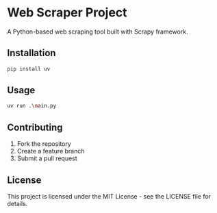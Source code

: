 # Web Scraper Project

A Python-based web scraping tool built with Scrapy framework.

## Installation

```bash
pip install uv
```

## Usage

```bash
uv run .\main.py
```

## Contributing

1. Fork the repository
2. Create a feature branch
3. Submit a pull request

## License

This project is licensed under the MIT License - see the LICENSE file for details.
